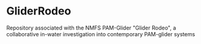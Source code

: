 # GliderRodeo
Repository associated with the NMFS PAM-Glider "Glider Rodeo", a collaborative in-water investigation into contemporary PAM-glider systems
